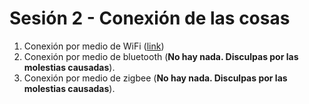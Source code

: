# Sesión 2 - Conexión de las cosas

1. Conexión por medio de WiFi ([link](./teoria/))
2. Conexión por medio de bluetooth (**No hay nada. Disculpas por las molestias causadas**).
3. Conexión por medio de zigbee (**No hay nada. Disculpas por las molestias causadas**).